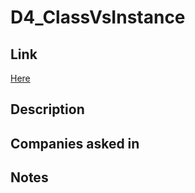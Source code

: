 # D4_ClassVsInstance

## Link

[Here](https://www.hackerrank.com/challenges/30-class-vs-instance)

## Description

## Companies asked in

## Notes